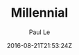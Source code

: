 ---
title: "Millennial"
github: https://github.com/LeNPaul/Millennial
demo: https://lenpaul.github.io/Millennial/
author: Paul Le
ssg:
  - Jekyll
cms:
  - No Cms
date: 2016-08-21T21:53:24Z
github_branch: gh-pages
description: "A minimalist Jekyll theme for running an online publication"
stale: true
---